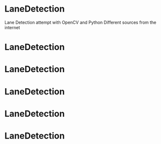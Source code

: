 # LaneDetection
Lane Detection attempt with OpenCV and Python
Different sources from the internet
# LaneDetection
# LaneDetection
# LaneDetection
# LaneDetection
# LaneDetection
